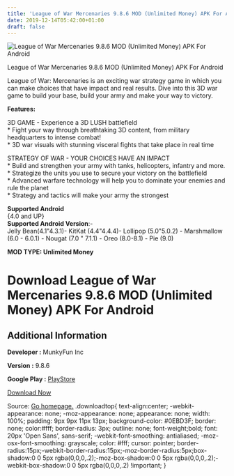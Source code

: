 ```yaml
---
title: 'League of War Mercenaries 9.8.6 MOD (Unlimited Money) APK For Android'
date: 2019-12-14T05:42:00+01:00
draft: false
---
```


![League of War Mercenaries 9.8.6 MOD (Unlimited Money) APK For Android](https://i0.wp.com/apkhome.net/wp-content/uploads/2019/11/League-of-War-Mercenaries.png "League of War Mercenaries 9.8.6 MOD (Unlimited Money) APK For Android")

  

League of War Mercenaries 9.8.6 MOD (Unlimited Money) APK For Android

League of War: Mercenaries is an exciting war strategy game in which you can make choices that have impact and real results. Dive into this 3D war game to build your base, build your army and make your way to victory.

**Features:**

3D GAME - Experience a 3D LUSH battlefield  
\* Fight your way through breathtaking 3D content, from military headquarters to intense combat!  
\* 3D war visuals with stunning visceral fights that take place in real time

STRATEGY OF WAR - YOUR CHOICES HAVE AN IMPACT  
\* Build and strengthen your army with tanks, helicopters, infantry and more.  
\* Strategize the units you use to secure your victory on the battlefield  
\* Advanced warfare technology will help you to dominate your enemies and rule the planet  
\* Strategy and tactics will make your army the strongest

**Supported Android**  
{4.0 and UP}  
**Supported Android Version**:-  
Jelly Bean(4.1"4.3.1)- KitKat (4.4"4.4.4)- Lollipop (5.0"5.0.2) - Marshmallow (6.0 - 6.0.1) - Nougat (7.0 " 7.1.1) - Oreo (8.0-8.1) - Pie (9.0)

**MOD TYPE: Unlimited Money**

Download League of War Mercenaries 9.8.6 MOD (Unlimited Money) APK For Android
==============================================================================

Additional Information
----------------------

**Developer :** MunkyFun Inc

**Version :** 9.8.6

**Google Play :** [PlayStore](https://play.google.com/store/apps/details?id=com.gree.shadow)

  

[Download Now](https://store4app.co/post/league-of-war-mercenaries-9-8-6-mod-unlimited-money-apk-for-android_1574792149)

  
Source: [Go homepage.](https://store4app.co/post/league-of-war-mercenaries-9-8-6-mod-unlimited-money-apk-for-android_1574792149) .downloadtop{ text-align:center; -webkit-appearance: none; -moz-appearance: none; appearance: none; width: 100%; padding: 9px 9px 11px 13px; background-color: #0EBD3F; border: none; color:#fff; border-radius: 3px; outline: none; font-weight;bold; font: 20px 'Open Sans', sans-serif; -webkit-font-smoothing: antialiased; -moz-osx-font-smoothing: grayscale; color: #fff; cursor: pointer; border-radius:15px;-webkit-border-radius:15px;-moz-border-radius:5px;box-shadow:0 0 5px rgba(0,0,0,.2);-moz-box-shadow:0 0 5px rgba(0,0,0,.2);-webkit-box-shadow:0 0 5px rgba(0,0,0,.2) !important; }